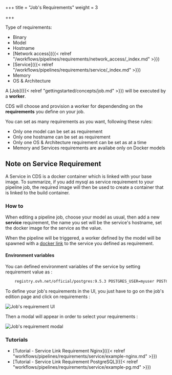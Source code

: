 +++
title = "Job's Requirements"
weight = 3

+++


Type of requirements:

- Binary
- Model
- Hostname
- [Network access]({{< relref "/workflows/pipelines/requirements/network_access/_index.md" >}})
- [Service]({{< relref "/workflows/pipelines/requirements/service/_index.md" >}})
- Memory
- OS & Architecture

A [Job]({{< relref "gettingstarted/concepts/job.md" >}}) will be executed by a **worker**.

CDS will choose and provision a worker for dependending on the **requirements** you define on your job.

You can set as many requirements as you want, following these rules:

- Only one model can be set as requirement
- Only one hostname can be set as requirement
- Only one OS & Architecture requirement can be set as at a time
- Memory and Services requirements are availabe only on Docker models

## Note on Service Requirement

A Service in CDS is a docker container which is linked with your base image. To summarize, if you add mysql as service requirement to your pipeline job, the required image will then be used to create a container that is linked to the build container.

### How to

When editing a pipeline job, choose your model as usual, then add a new  **service** requirement, the name you set will be the service's hostname, set the docker image for the service as the value.

When the pipeline will be triggered, a worker defined by the model will be spawned with a [docker link](https://docs.docker.com/engine/userguide/networking/default_network/dockerlinks/) to the service you defined as requirement.

#### Environment variables

You can defined environment variables of the service by setting requirement value as :
```bash
    registry.ovh.net/official/postgres:9.5.3 POSTGRES_USER=myuser POSTGRES_PASSWORD=mypassword
```

To define your job's requirements in the UI, you just have to go on the job's edition page and click on requirements :

![Job's requirement UI](/images/job_requirements_ui.png)

Then a modal will appear in order to select your requirements :

![Job's requirement modal](/images/requirements_ui.png)

### Tutorials

* [Tutorial - Service Link Requirement Nginx]({{< relref "workflows/pipelines/requirements/service/example-nginx.md" >}})
* [Tutorial - Service Link Requirement PostgreSQL]({{< relref "workflows/pipelines/requirements/service/example-pg.md" >}})
